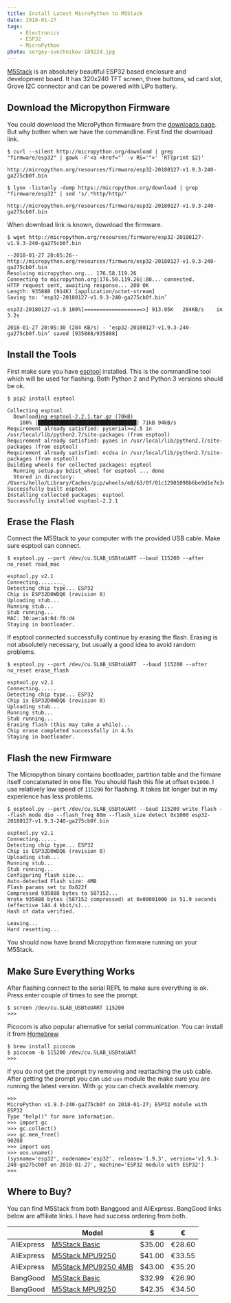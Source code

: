```yaml
---
title: Install Latest MicroPython to M5Stack
date: 2018-01-27
tags:
    - Electronics
    - ESP32
    - MicroPython
photo: sergey-svechnikov-189224.jpg
---
```


[M5Stack](http://m5stack.com/) is an absolutely beautiful ESP32 based enclosure and development board. It has 320x240 TFT screen, three buttons, sd card slot, Grove I2C connector and can be powered with LiPo battery.

## Download the Micropython Firmware

You could download the MicroPython firmware from the [downloads page](http://micropython.org/download#esp32). But why bother when we have the commandline. First find the download link.

```shell
$ curl --silent http://micropython.org/download | grep "firmware/esp32" | gawk -F'<a +href="' -v RS='">' 'RT{print $2}'

http://micropython.org/resources/firmware/esp32-20180127-v1.9.3-240-ga275cb0f.bin
```

<!--more-->

```shell
$ lynx -listonly -dump https://micropython.org/download | grep "firmware/esp32" | sed 's/.*http/http/'

http://micropython.org/resources/firmware/esp32-20180127-v1.9.3-240-ga275cb0f.bin
```

When download link is known, download the firmware.

```shell
$ wget http://micropython.org/resources/firmware/esp32-20180127-v1.9.3-240-ga275cb0f.bin

--2018-01-27 20:05:26--  http://micropython.org/resources/firmware/esp32-20180127-v1.9.3-240-ga275cb0f.bin
Resolving micropython.org... 176.58.119.26
Connecting to micropython.org|176.58.119.26|:80... connected.
HTTP request sent, awaiting response... 200 OK
Length: 935888 (914K) [application/octet-stream]
Saving to: ‘esp32-20180127-v1.9.3-240-ga275cb0f.bin’

esp32-20180127-v1.9 100%[===================>] 913.95K   284KB/s    in 3.2s

2018-01-27 20:05:30 (284 KB/s) - ‘esp32-20180127-v1.9.3-240-ga275cb0f.bin’ saved [935888/935888]
```

## Install the Tools

First make sure you have [esptool](https://github.com/espressif/esptool) installed.
This is the commandline tool which will be used for flashing. Both Python 2 and Python 3
versions should be ok.

```shell
$ pip2 install esptool

Collecting esptool
  Downloading esptool-2.2.1.tar.gz (70kB)
    100% |████████████████████████████████| 71kB 94kB/s
Requirement already satisfied: pyserial>=2.5 in /usr/local/lib/python2.7/site-packages (from esptool)
Requirement already satisfied: pyaes in /usr/local/lib/python2.7/site-packages (from esptool)
Requirement already satisfied: ecdsa in /usr/local/lib/python2.7/site-packages (from esptool)
Building wheels for collected packages: esptool
  Running setup.py bdist_wheel for esptool ... done
  Stored in directory: /Users/hello/Library/Caches/pip/wheels/e8/63/0f/01c12901098b6be9d1e7e3e5bc50ef92f1f44a45534095aefa
Successfully built esptool
Installing collected packages: esptool
Successfully installed esptool-2.2.1
```

## Erase the Flash

Connect the M5Stack to your computer with the provided USB cable. Make sure esptool can connect.

```shell
$ esptool.py --port /dev/cu.SLAB_USBtoUART --baud 115200 --after no_reset read_mac

esptool.py v2.1
Connecting........_
Detecting chip type... ESP32
Chip is ESP32D0WDQ6 (revision 0)
Uploading stub...
Running stub...
Stub running...
MAC: 30:ae:a4:04:f0:d4
Staying in bootloader.
```

If esptool connected successfully continue by erasing the flash. Erasing is not absolutely necessary, but usually a good idea to avoid random problems.

```shell
$ esptool.py --port /dev/cu.SLAB_USBtoUART  --baud 115200 --after no_reset erase_flash

esptool.py v2.1
Connecting......
Detecting chip type... ESP32
Chip is ESP32D0WDQ6 (revision 0)
Uploading stub...
Running stub...
Stub running...
Erasing flash (this may take a while)...
Chip erase completed successfully in 4.5s
Staying in bootloader.
```

## Flash the new Firmware

The Micropython binary contains bootloader, partition table and the firmare itself concatenated in one file. You should flash this file at offset `0x1000`. I use relatively low speed of `115200` for flashing. It takes bit longer but in my experience has less
problems.

```shell
$ esptool.py --port /dev/cu.SLAB_USBtoUART --baud 115200 write_flash --flash_mode dio --flash_freq 80m --flash_size detect 0x1000 esp32-20180127-v1.9.3-240-ga275cb0f.bin

esptool.py v2.1
Connecting......
Detecting chip type... ESP32
Chip is ESP32D0WDQ6 (revision 0)
Uploading stub...
Running stub...
Stub running...
Configuring flash size...
Auto-detected Flash size: 4MB
Flash params set to 0x022f
Compressed 935888 bytes to 587152...
Wrote 935888 bytes (587152 compressed) at 0x00001000 in 51.9 seconds (effective 144.4 kbit/s)...
Hash of data verified.

Leaving...
Hard resetting...
```

You should now have brand Micropython firmware running on your M5Stack.

## Make Sure Everything Works

After flashing connect to the serial REPL to make sure everything is ok. Press enter couple of times to see the prompt.

```shell
$ screen /dev/cu.SLAB_USBtoUART 115200
>>>
```

Picocom is also popular alternative for serial communication. You can install it from [Homebrew](https://brew.sh/).

```shell
$ brew install picocom
$ picocom -b 115200 /dev/cu.SLAB_USBtoUART
>>>
```

If you do not get the prompt try removing and reattaching the usb cable. After getting the
prompt you can use `uos` module the make sure you are running the latest version. With `gc` you can check available memory.

```shell
>>>
MicroPython v1.9.3-240-ga275cb0f on 2018-01-27; ESP32 module with ESP32
Type "help()" for more information.
>>> import gc
>>> gc.collect()
>>> gc.mem_free()
90208
>>> import uos
>>> uos.uname()
(sysname='esp32', nodename='esp32', release='1.9.3', version='v1.9.3-240-ga275cb0f on 2018-01-27', machine='ESP32 module with ESP32')
>>>
```

## Where to Buy?

You can find M5Stack from both Banggood and AliExpress. BangGood links below are affiliate links. I have had success ordering from both.

|   | Model | $ | € |
|---|---|---|---|
| AliExpress | [M5Stack Basic][1] | $35.00 | €28.60 |
| AliExpress | [M5Stack MPU9250][2] | $41.00 | €33.55 |
| AliExpress | [M5Stack MPU9250 4MB][3] | $43.00 | €35.20 |
| BangGood | [M5Stack Basic][4] | $32.99 | €26.90 |
| BangGood | [M5Stack MPU9250][5] | $42.35 | €34.50 |

[1]: https://www.aliexpress.com/item/M5Stack-Official-Stock-Offer-ESP32-Basic-Core-Development-Kit-Extensible-Micro-Control-Wifi-BLE-IoT-Prototype/32837164440.html

[2]: https://www.aliexpress.com/item/M5Stack-Official-ESP-32-ESP32-MPU9250-9Axies-Motion-Sensor-Core-Development-Kit-Extensible-Micro-Control-Module/32839068608.html

[3]: https://www.aliexpress.com/item/M5Stack-NEWEST-4M-PSRAM-ESP32-Development-Board-with-MPU9250-9DOF-Sensor-Color-LCD-for-Arduino-Micropython/32847906756.html

[4]: http://bit.ly/m5stack-basic
[5]: https://bit.ly/m5stack-9dof